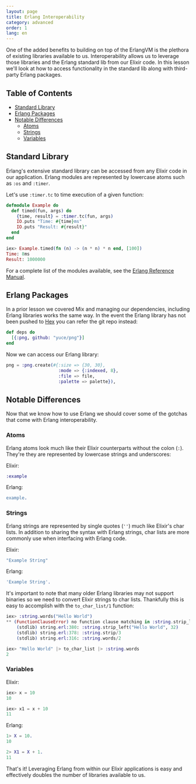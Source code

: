 ```yaml
---
layout: page
title: Erlang Interoperability
category: advanced
order: 1
lang: en
---
```


One of the added benefits to building on top of the ErlangVM is the plethora of existing libraries available to us.  Interoperability allows us to leverage those libraries and the Erlang standard lib from our Elixir code.  In this lesson we'll look at how to access functionality in the standard lib along with third-party Erlang packages.

## Table of Contents

- [Standard Library](#standard-library)
- [Erlang Packages](#erlang-packages)
- [Notable Differences](#notable-differences)
  - [Atoms](#atoms)
  - [Strings](#strings)
  - [Variables](#variables)


## Standard Library

Erlang's extensive standard library can be accessed from any Elixir code in our application.  Erlang modules are represented by lowercase atoms such as `:os` and `:timer`.

Let's use `:timer.tc` to time execution of a given function:

```elixir
defmodule Example do
  def timed(fun, args) do
    {time, result} = :timer.tc(fun, args)
    IO.puts "Time: #{time}ms"
    IO.puts "Result: #{result}"
  end
end

iex> Example.timed(fn (n) -> (n * n) * n end, [100])
Time: 8ms
Result: 1000000
```

For a complete list of the modules available, see the [Erlang Reference Manual](http://erlang.org/doc/apps/stdlib/).

## Erlang Packages

In a prior lesson we covered Mix and managing our dependencies, including Erlang libraries works the same way.  In the event the Erlang library has not been pushed to [Hex](hex.pm) you can refer the git repo instead:

```elixir
def deps do
  [{:png, github: "yuce/png"}]
end
```

Now we can access our Erlang library:

```elixir
png = :png.create(#{:size => {30, 30},
                    :mode => {:indexed, 8},
                    :file => file,
                    :palette => palette}),
```

## Notable Differences

Now that we know how to use Erlang we should cover some of the gotchas that come with Erlang interoperability.

### Atoms

Erlang atoms look much like their Elixir counterparts without the colon (`:`).  They're they are represented by lowercase strings and underscores:

Elixir:

```elixir
:example
```

Erlang:

```erlang
example.
```

### Strings

Erlang strings are represented by single quotes (`''`) much like Elixir's char lists.  In addition to sharing the syntax with Erlang strings, char lists are more commonly use when interfacing with Erlang code.

Elixir:

```elixir
"Example String"
```

Erlang:

```erlang
'Example String'.
```

It's important to note that many older Erlang libraries may not support binaries so we need to convert Elixir strings to char lists.  Thankfully this is easy to accomplish with the `to_char_list/1` function:

```elixir
iex> :string.words("Hello World")
** (FunctionClauseError) no function clause matching in :string.strip_left/2
    (stdlib) string.erl:380: :string.strip_left("Hello World", 32)
    (stdlib) string.erl:378: :string.strip/3
    (stdlib) string.erl:316: :string.words/2

iex> "Hello World" |> to_char_list |> :string.words
2
```

### Variables

Elixir:

```elixir
iex> x = 10
10

iex> x1 = x + 10
11
```

Erlang:

```erlang
1> X = 10.
10

2> X1 = X + 1.
11
```

That's it!  Leveraging Erlang from within our Elixir applications is easy and effectively doubles the number of libraries available to us.
